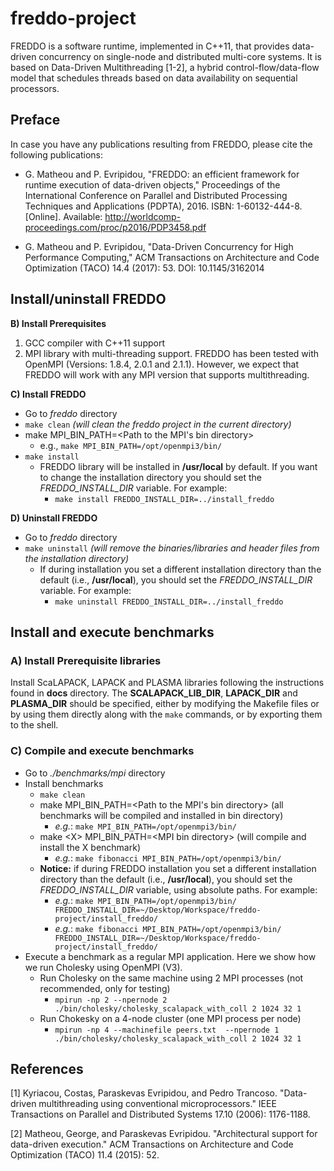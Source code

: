 # freddo-project
FREDDO is a software runtime, implemented in C++11, that provides data-driven concurrency on single-node and distributed multi-core systems. It is based on Data-Driven Multithreading [1-2], a hybrid control-flow/data-flow model that schedules threads based on data availability on sequential processors.

## Preface
In case you have any publications resulting from FREDDO, please cite the following publications:
  - G. Matheou and P. Evripidou, "FREDDO: an efficient framework for runtime execution of data-driven objects," Proceedings of the International Conference on Parallel and Distributed Processing Techniques and Applications (PDPTA), 2016. ISBN: 1-60132-444-8. [Online]. Available: http://worldcomp-proceedings.com/proc/p2016/PDP3458.pdf

  - G. Matheou and P. Evripidou, "Data-Driven Concurrency for High Performance Computing," ACM Transactions on Architecture and Code Optimization (TACO) 14.4 (2017): 53. DOI: 10.1145/3162014

## Install/uninstall FREDDO

**B) Install Prerequisites**
1. GCC compiler with C++11 support
2. MPI library with multi-threading support. FREDDO has been tested with OpenMPI (Versions: 1.8.4, 2.0.1 and 2.1.1). However, we expect that FREDDO will work with any MPI version that supports multithreading.

**C) Install FREDDO**
- Go to *freddo* directory
- ```make clean``` *(will clean the freddo project in the current directory)*
- make MPI_BIN_PATH=<Path to the MPI's bin directory>
    - e.g., ```make MPI_BIN_PATH=/opt/openmpi3/bin/```
- ```make install```
  - FREDDO library will be installed in **/usr/local** by default. If you want to change the installation directory you should set the *FREDDO_INSTALL_DIR* variable. For example:
    - ``make install FREDDO_INSTALL_DIR=../install_freddo``

**D) Uninstall FREDDO**
- Go to *freddo* directory
- ```make uninstall``` *(will remove the binaries/libraries and header files from the installation directory)*
  - If during installation you set a different installation directory than the default (i.e., **/usr/local**), you should set the *FREDDO_INSTALL_DIR* variable. For example:
    - ``make uninstall FREDDO_INSTALL_DIR=../install_freddo``

## Install and execute benchmarks

### A) Install Prerequisite libraries
Install ScaLAPACK, LAPACK and PLASMA libraries following the instructions found in **docs** directory. The **SCALAPACK_LIB_DIR**, **LAPACK_DIR** and **PLASMA_DIR** should be specified, either by modifying the Makefile files or by using them directly along with the `make` commands, or by exporting them to the shell.  

### C) Compile and execute benchmarks
- Go to *./benchmarks/mpi* directory
- Install benchmarks
  - ```make clean```
  - make MPI_BIN_PATH=<Path to the MPI's bin directory> (all benchmarks will be compiled and installed in bin directory)
    - *e.g.*: ```make MPI_BIN_PATH=/opt/openmpi3/bin/```
  - make &lt;X&gt; MPI_BIN_PATH=&lt;MPI bin directory&gt; (will compile and install the X benchmark)
    - *e.g.*: ```make fibonacci MPI_BIN_PATH=/opt/openmpi3/bin/```
  - **Notice:** if during FREDDO installation you set a different installation directory than the default (i.e., **/usr/local**), you should set the *FREDDO_INSTALL_DIR* variable, using absolute paths. For example:
      - *e.g.*: `make MPI_BIN_PATH=/opt/openmpi3/bin/ FREDDO_INSTALL_DIR=~/Desktop/Workspace/freddo-project/install_freddo/`
      - *e.g.*: `make fibonacci MPI_BIN_PATH=/opt/openmpi3/bin/ FREDDO_INSTALL_DIR=~/Desktop/Workspace/freddo-project/install_freddo/`
- Execute a benchmark as a regular MPI application. Here we show how we run Cholesky using OpenMPI (V3).
  - Run Cholesky on the same machine using 2 MPI processes (not recommended, only for testing)
    - ```mpirun -np 2 --npernode 2 ./bin/cholesky/cholesky_scalapack_with_coll 2 1024 32 1```
  - Run Chokesky on a 4-node cluster (one MPI process per node)
    - ```mpirun -np 4 --machinefile peers.txt  --npernode 1 ./bin/cholesky/cholesky_scalapack_with_coll 2 1024 32 1```

## References
[1] Kyriacou, Costas, Paraskevas Evripidou, and Pedro Trancoso. "Data-driven multithreading using conventional microprocessors." IEEE Transactions on Parallel and Distributed Systems 17.10 (2006): 1176-1188.

[2] Matheou, George, and Paraskevas Evripidou. "Architectural support for data-driven execution." ACM Transactions on Architecture and Code Optimization (TACO) 11.4 (2015): 52.
